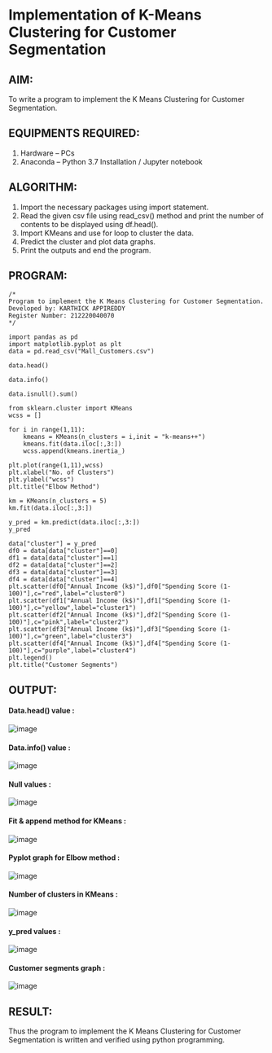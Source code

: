 # Implementation of K-Means Clustering for Customer Segmentation

## AIM:
To write a program to implement the K Means Clustering for Customer Segmentation.

## EQUIPMENTS REQUIRED:
1. Hardware – PCs
2. Anaconda – Python 3.7 Installation / Jupyter notebook

## ALGORITHM:
1. Import the necessary packages using import statement.
2. Read the given csv file using read_csv() method and print the number of contents to be displayed using df.head().
3. Import KMeans and use for loop to cluster the data.
4. Predict the cluster and plot data graphs.
5. Print the outputs and end the program.

## PROGRAM:
```
/*
Program to implement the K Means Clustering for Customer Segmentation.
Developed by: KARTHICK APPIREDDY
Register Number: 212220040070  
*/
```

```
import pandas as pd
import matplotlib.pyplot as plt
data = pd.read_csv("Mall_Customers.csv")

data.head()

data.info()

data.isnull().sum()

from sklearn.cluster import KMeans
wcss = []

for i in range(1,11):
    kmeans = KMeans(n_clusters = i,init = "k-means++")
    kmeans.fit(data.iloc[:,3:])
    wcss.append(kmeans.inertia_)

plt.plot(range(1,11),wcss)
plt.xlabel("No. of Clusters")
plt.ylabel("wcss")
plt.title("Elbow Method")

km = KMeans(n_clusters = 5)
km.fit(data.iloc[:,3:])

y_pred = km.predict(data.iloc[:,3:])
y_pred

data["cluster"] = y_pred
df0 = data[data["cluster"]==0]
df1 = data[data["cluster"]==1]
df2 = data[data["cluster"]==2]
df3 = data[data["cluster"]==3]
df4 = data[data["cluster"]==4]
plt.scatter(df0["Annual Income (k$)"],df0["Spending Score (1-100)"],c="red",label="cluster0")
plt.scatter(df1["Annual Income (k$)"],df1["Spending Score (1-100)"],c="yellow",label="cluster1")
plt.scatter(df2["Annual Income (k$)"],df2["Spending Score (1-100)"],c="pink",label="cluster2")
plt.scatter(df3["Annual Income (k$)"],df3["Spending Score (1-100)"],c="green",label="cluster3")
plt.scatter(df4["Annual Income (k$)"],df4["Spending Score (1-100)"],c="purple",label="cluster4")
plt.legend()
plt.title("Customer Segments")
```

## OUTPUT:
#### Data.head() value :

![image](https://github.com/vishnudorigundla/Implementation-of-K-Means-Clustering-for-Customer-Segmentation/assets/94175324/96cd8e44-f496-4b88-8873-54df932c3d6e)

#### Data.info() value :

![image](https://github.com/vishnudorigundla/Implementation-of-K-Means-Clustering-for-Customer-Segmentation/assets/94175324/6ec08183-36fc-4daf-b9c2-85a25cba3f88)

#### Null values :

![image](https://github.com/vishnudorigundla/Implementation-of-K-Means-Clustering-for-Customer-Segmentation/assets/94175324/4972fd18-b621-465b-b1cb-5f9d8ccfc583)

#### Fit & append method for KMeans :

![image](https://github.com/vishnudorigundla/Implementation-of-K-Means-Clustering-for-Customer-Segmentation/assets/94175324/d40e12b7-31fc-4ae8-a1a0-e0e956931839)

#### Pyplot graph for Elbow method :

![image](https://github.com/vishnudorigundla/Implementation-of-K-Means-Clustering-for-Customer-Segmentation/assets/94175324/3391b805-be02-4e0d-b6f1-59a608a385c3)

#### Number of clusters in KMeans :

![image](https://github.com/vishnudorigundla/Implementation-of-K-Means-Clustering-for-Customer-Segmentation/assets/94175324/5c1a43ca-466f-442e-8488-03381cea8d59)

#### y_pred values :

![image](https://github.com/vishnudorigundla/Implementation-of-K-Means-Clustering-for-Customer-Segmentation/assets/94175324/e0f7247d-ccf8-4442-9620-c61f0dc44b0a)

#### Customer segments graph :

![image](https://github.com/vishnudorigundla/Implementation-of-K-Means-Clustering-for-Customer-Segmentation/assets/94175324/464757e3-2078-4837-a244-e04333736243)


## RESULT:
Thus the program to implement the K Means Clustering for Customer Segmentation is written and verified using python programming.
